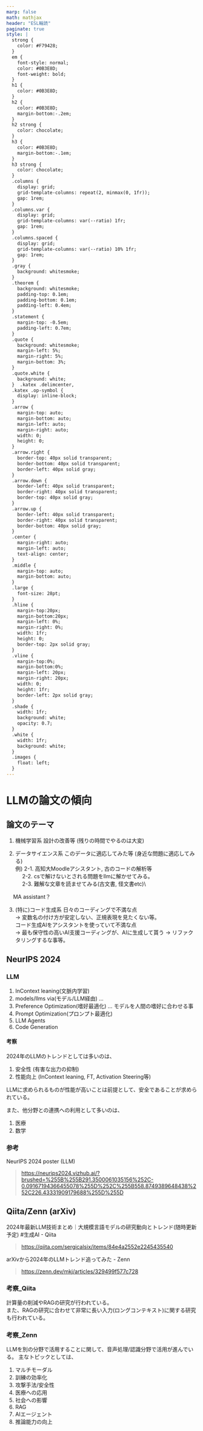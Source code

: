 ```yaml
---
marp: false
math: mathjax
header: "ESL輪読"
paginate: true
style: |
  strong {
    color: #F79428;
  }
  em {
    font-style: normal;
    color: #0B3E8D;
    font-weight: bold;
  }
  h1 {
    color: #0B3E8D;
  }
  h2 {
    color: #0B3E8D;
    margin-bottom:-.2em;
  }
  h2 strong {
    color: chocolate;
  }
  h3 {
    color: #0B3E8D;
    margin-bottom:-.1em;
  }
  h3 strong {
    color: chocolate;
  }
  .columns {
    display: grid;
    grid-template-columns: repeat(2, minmax(0, 1fr));
    gap: 1rem;
  }
  .columns.var {
    display: grid;
    grid-template-columns: var(--ratio) 1fr;
    gap: 1rem;
  }
  .columns.spaced {
    display: grid;
    grid-template-columns: var(--ratio) 10% 1fr;
    gap: 1rem;
  }
  .gray {
    background: whitesmoke;
  }
  .theorem {
    background: whitesmoke;
    padding-top: 0.1em;
    padding-bottom: 0.1em;
    padding-left: 0.4em;
  }
  .statement {
    margin-top: -0.5em;
    padding-left: 0.7em;
  }
  .quote {
    background: whitesmoke;
    margin-left: 5%;
    margin-right: 5%;
    margin-bottom: 3%;
  }
  .quote.white {
    background: white;
  }  .katex .delimcenter,
  .katex .op-symbol {
    display: inline-block;
  }  
  .arrow {
    margin-top: auto;
    margin-bottom: auto;
    margin-left: auto;
    margin-right: auto;
    width: 0; 
    height: 0;   
  }
  .arrow.right {
    border-top: 40px solid transparent;
    border-bottom: 40px solid transparent;
    border-left: 40px solid gray;
  }
  .arrow.down {
    border-left: 40px solid transparent;
    border-right: 40px solid transparent;
    border-top: 40px solid gray;
  }
  .arrow.up {
    border-left: 40px solid transparent;
    border-right: 40px solid transparent;
    border-bottom: 40px solid gray;
  }
  .center {
    margin-right: auto;
    margin-left: auto;
    text-align: center; 
  }
  .middle {
    margin-top: auto;
    margin-bottom: auto;
  }
  .large {
    font-size: 28pt;
  }
  .hline {
    margin-top:20px;
    margin-bottom:20px;
    margin-left: 0%;
    margin-right: 0%;
    width: 1fr; 
    height: 0;   
    border-top: 2px solid gray;
  }
  .vline {
    margin-top:0%;
    margin-bottom:0%;
    margin-left: 20px;
    margin-right: 20px;
    width: 0; 
    height: 1fr;   
    border-left: 2px solid gray;
  }
  .shade {
    width: 1fr;
    background: white;
    opacity: 0.7;   
  }
  .white {
    width: 1fr;
    background: white;
  }
  .images {
    float: left;
  }
---
```

# LLMの論文の傾向
## 論文のテーマ
1. 機械学習系
設計の改善等 (残りの時間でやるのは大変)

2. データサイエンス系
このデータに適応してみた等 (身近な問題に適応してみる)\
例)   2-1. 高知大Moodleアシスタント, 古のコードの解析等\
 　 2-2. csで解けないとされる問題をllmに解かせてみる。\
 　 2-3. 難解な文章を読ませてみる(古文書, 怪文書etc)\

 　 MA assistant？

3. (特に)コード生成系
日々のコーディングで不満な点\
$\rightarrow$ 変数名の付け方が安定しない、正規表現を見たくない等。\
コード生成AIをアシスタントを使っていて不満な点\
$\rightarrow$ 最も保守性の高いAI支援コーディングが、AIに生成して貰う $\rightarrow$ リファクタリングするな事等。


## NeurIPS 2024
### LLM
1. InContext leaning(文脈内学習)
2. models/llms via(モデル/LLM経由) … 
3. Preference Optimization(嗜好最適化) … モデルを人間の嗜好に合わせる事
4. Prompt Optimization(プロンプト最適化)
5. LLM Agents
6. Code Generation

#### 考察
2024年のLLMのトレンドとしては多いのは、
1. 安全性 (有害な出力の抑制)
2. 性能向上 (InContext leaning, FT, Activation Steering等)

LLMに求められるものが性能が高いことは前提として、安全であることが求められている。

また、他分野との連携への利用として多いのは、
1. 医療
2. 数学

### 参考
NeurIPS 2024 poster (LLM)
> https://neurips2024.vizhub.ai/?brushed=%255B%255B291.3500061035156%252C-0.09167194366455078%255D%252C%255B558.8749389648438%252C226.43331909179688%255D%255D

## Qiita/Zenn (arXiv)
2024年最新LLM技術まとめ｜大規模言語モデルの研究動向とトレンド(随時更新予定) #生成AI - Qiita
> https://qiita.com/sergicalsix/items/84e4a2552e2245435540

arXivから2024年のLLMトレンド追ってみた - Zenn
> https://zenn.dev/mkj/articles/329499f577c728

### 考察_Qiita
計算量の削減やRAGの研究が行われている。\
また、RAGの研究に合わせて非常に長い入力(ロングコンテキスト)に関する研究も行われている。

### 考察_Zenn
LLMを別の分野で活用することに関して、音声処理/認識分野で活用が進んでいる。
主なトピックとしては、
1. マルチモーダル
2. 訓練の効率化
3. 攻撃手法/安全性
4. 医療への応用
5. 社会への影響
6. RAG
7. AIエージェント
8. 推論能力の向上
